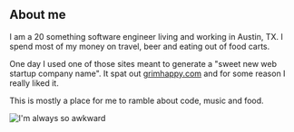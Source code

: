 ## About me

I am a 20 something software engineer living and working in Austin, TX.  I spend most of my money on travel, beer and eating out of food carts.

One day I used one of those sites meant to generate a "sweet new web startup company name".  It spat out [grimhappy.com](http://grimhappy.com) and for some reason I
really liked it.

This is mostly a place for me to ramble about code, music and food.

![I'm always so awkward](/files/djQuery.jpg)